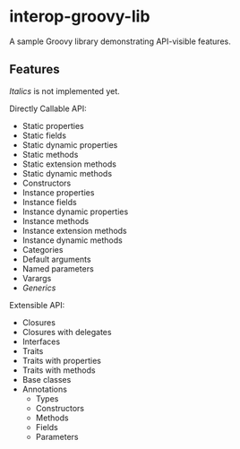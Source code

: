 # interop-groovy-lib

A sample Groovy library demonstrating API-visible features.

## Features

_Italics_ is not implemented yet.

Directly Callable API:

* Static properties
* Static fields
* Static dynamic properties
* Static methods
* Static extension methods
* Static dynamic methods
* Constructors
* Instance properties
* Instance fields
* Instance dynamic properties
* Instance methods
* Instance extension methods
* Instance dynamic methods
* Categories
* Default arguments
* Named parameters
* Varargs
* _Generics_

Extensible API:

* Closures
* Closures with delegates
* Interfaces
* Traits
* Traits with properties
* Traits with methods
* Base classes
* Annotations
  * Types
  * Constructors
  * Methods
  * Fields
  * Parameters
